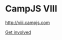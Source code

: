# CampJS VIII

http://viii.campjs.com

[Get involved](https://github.com/campjs/campjs-next/issues)
